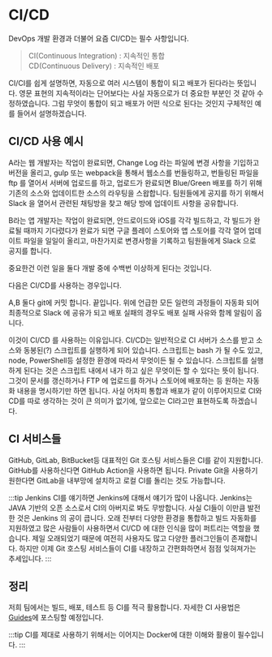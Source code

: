 # CI/CD

DevOps 개발 환경과 더불어 요즘 CI/CD는 필수 사항입니다.

> CI(Continuous Integration) : 지속적인 통합<br>
> CD(Continuous Delivery) : 지속적인 배포

CI/CI를 쉽게 설명하면, 자동으로 여러 시스템이 통합이 되고 배포가 된다라는 뜻입니다. 영문 표현의 지속적이라는 단어보다는 사실 자동으로가 더 중요한 부분인 것 같아 수정하였습니다. 그럼 무엇이 통합이 되고 배포가 어떤 식으로 된다는 것인지 구체적인 예를 들어서 설명하겠습니다.

## CI/CD 사용 예시

A라는 웹 개발자는 작업이 완료되면, Change Log 라는 파일에 변경 사항을 기입하고 버전을 올리고, gulp 또는 webpack을 통해서 웹소스를 번들링하고, 번들링된 파일을 ftp 를 열어서 서버에 업로드를 하고, 업로드가 완료되면 Blue/Green 배포를 하기 위해 기존의 소스와 업데이트한 소스의 라우팅을 스왑합니다. 팀원들에게 공지를 하기 위해서 Slack 을 열어서 관련된 채팅방을 찾고 해당 방에 업데이트 사항을 공유합니다.

B라는 앱 개발자는 작업이 완료되면, 안드로이드와 iOS를 각각 빌드하고, 각 빌드가 완료될 때까지 기다렸다가 완료가 되면 구글 플레이 스토어와 앱 스토어를 각각 열어 업데이트 파일을 일일이 올리고, 마찬가지로 변경사항을 기록하고 팀원들에게 Slack 으로 공지를 합니다.

중요한건 이런 일을 둘다 개발 중에 수백번 이상하게 된다는 것입니다.

다음은 CI/CD를 사용하는 경우입니다.

A,B 둘다 git에 커밋 합니다. 끝입니다. 위에 언급한 모든 일련의 과정들이 자동화 되어 최종적으로 Slack 에 공유가 되고 배포 실패의 경우도 배포 실패 사유와 함께 알림이 옵니다.

이것이 CI/CD 를 사용하는 이유입니다. CI/CD는 일반적으로 CI 서버가 소스를 받고 소스와 동봉된(?) 스크립트를 실행하게 되어 있습니다. 스크립트는 bash 가 될 수도 있고, node, PowerShell등 설정한 환경에 따라서 무엇이든 될 수 있습니다. 스크립트를 실행하게 된다는 것은 스크립트 내에서 내가 하고 싶은 무엇이든 할 수 있다는 뜻이 됩니다. 그것이 문서를 갱신하거나 FTP 에 업로드를 하거나 스토어에 배포하는 등 원하는 자동화 내용을 명시하기만 하면 됩니다. 사실 어차피 통합과 배포가 같이 이루어지므로 CI와 CD를 따로 생각하는 것이 큰 의미가 없기에, 앞으로는 CI라고만 표현하도록 하겠습니다.

## CI 서비스들

GitHub, GitLab, BitBucket등 대표적인 Git 호스팅 서비스들은 CI를 같이 지원합니다. GitHub를 사용하신다면 GitHub Action을 사용하면 됩니다. Private Git을 사용하기 원한다면 GitLab을 내부망에 설치하고 로컬 CI를 돌리는 것도 가능합니다.

:::tip Jenkins
CI를 얘기하면 Jenkins에 대해서 얘기가 많이 나옵니다. Jenkins는 JAVA 기반의 오픈 소스로서 CI의 아버지로 봐도 무방합니다. 사실 CI들이 이만큼 발전한 것은 Jenkins 의 공이 큽니다. 오래 전부터 다양한 환경을 통합하고 빌드 자동화를 지원하였고 많은 사람들이 사용하면서 CI/CD 에 대한 인식을 많이 퍼트리는 역할을 했습니다. 제일 오래되었기 때문에 여전히 사용자도 많고 다양한 플러그인들이 존재합니다. 하지만 이제 Git 호스팅 서비스들이 CI를 내장하고 간편화하면서 점점 잊혀져가는 추세입니다.
:::

## 정리

저희 팀에서는 빌드, 배포, 테스트 등 CI를 적극 활용합니다. 자세한 CI 사용법은 [Guides](/guides/)에 포스팅할 예정입니다.

:::tip
CI를 제대로 사용하기 위해서는 이어지는 Docker에 대한 이해와 활용이 필수입니다.
:::
